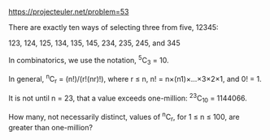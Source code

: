 https://projecteuler.net/problem=53

There are exactly ten ways of selecting three from five, 12345:

123, 124, 125, 134, 135, 145, 234, 235, 245, and 345

In combinatorics, we use the notation, <sup>5</sup>C<sub>3</sub> = 10.

In general, <sup>n</sup>C<sub>r</sub> = (n!)/(r!(nr)!), where
r &le; n, n! = n&times;(n1)&times;...&times;3&times;2&times;1, and 0! = 1.

It is not until n = 23, that a value exceeds one-million:
<sup>23</sup>C<sub>10</sub> = 1144066.

How many, not necessarily distinct, values of <sup>n</sup>C<sub>r</sub>,
for 1 &le; n &le; 100, are greater than one-million?
